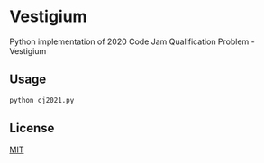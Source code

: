 # Vestigium

Python implementation of 2020 Code Jam Qualification Problem - Vestigium

## Usage

```python
python cj2021.py
```

## License
[MIT](https://choosealicense.com/licenses/mit/)